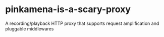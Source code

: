 pinkamena-is-a-scary-proxy
==========================

A recording/playback HTTP proxy that supports request amplification and pluggable middlewares
